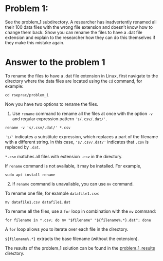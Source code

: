# Problem 1:
See the problem_1 subdirectory.
A researcher has inadvertently renamed all their 100 data files with the wrong file extension and doesn’t know how to change them back.
Show you can rename the files to have a .dat file extension and explain to the researcher how they can do this themselves if they make this mistake again.

# Answer to the problem 1

To rename the files to have a .dat file extension in Linux, first navigate to the directory where the data files are located using the `cd` command, for example:

```
cd rseprac/problem_1
```

Now you have two options to rename the files.

1. Use `rename` command to rename all the files at once with the option `-v` and regular expression pattern `'s/.csv/.dat/'`.

```
rename -v 's/.csv/.dat/' *.csv 
```
`'s/'` indicates a substitute expression, which replaces a part of the filename with a different string. 
In this case, `'s/.csv/.dat/'` indicates that `.csv` is replaced by `.dat`. 

`*.csv` matches all files with extension `.csv` in the directory.

If `rename` command is not available, it may be installed. For example, 

```
sudo apt install rename
```


2. If `rename` command is unavailable, you can use `mv` command. 

To rename one file, for example `datafile1.csv`:

```
mv datafile1.csv datafile1.dat
```

To rename all the files, use a `for` loop in combination with the `mv` command:

```
for filename in *.csv; do mv "$filename" "${filename%.*}.dat"; done
```

A `for` loop allows you to iterate over each file in the directory.

`${filename%.*}` extracts the base filename (without the extension).

The results of the problem_1 solution can be found in the [problem_1_results](./problem_1_results) directory.
